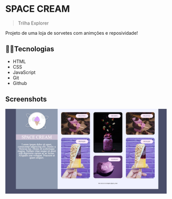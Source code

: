 
# SPACE CREAM

> Trilha Explorer


Projeto de uma loja de sorvetes com animções e reposividade!


## 🧑‍💻Tecnologias 

- HTML
- CSS
- JavaScript
- Git
- Github


## Screenshots

![preview](./assets/preview.png)

